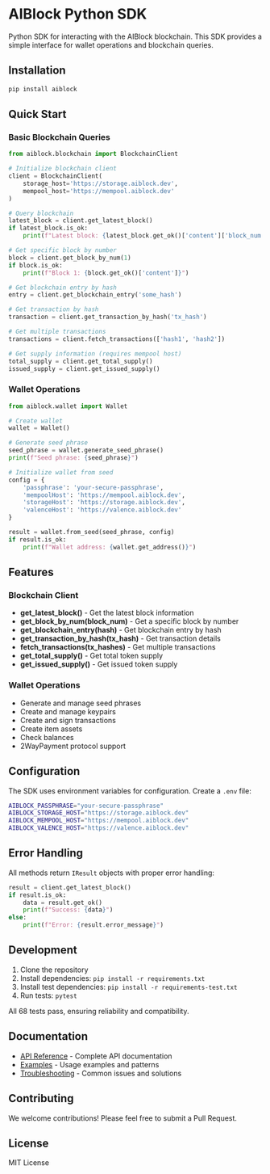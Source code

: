 # AIBlock Python SDK

Python SDK for interacting with the AIBlock blockchain. This SDK provides a simple interface for wallet operations and blockchain queries.

## Installation

```bash
pip install aiblock
```

## Quick Start

### Basic Blockchain Queries

```python
from aiblock.blockchain import BlockchainClient

# Initialize blockchain client
client = BlockchainClient(
    storage_host='https://storage.aiblock.dev',
    mempool_host='https://mempool.aiblock.dev'
)

# Query blockchain
latest_block = client.get_latest_block()
if latest_block.is_ok:
    print(f"Latest block: {latest_block.get_ok()['content']['block_num']}")

# Get specific block by number
block = client.get_block_by_num(1)
if block.is_ok:
    print(f"Block 1: {block.get_ok()['content']}")

# Get blockchain entry by hash
entry = client.get_blockchain_entry('some_hash')

# Get transaction by hash
transaction = client.get_transaction_by_hash('tx_hash')

# Get multiple transactions
transactions = client.fetch_transactions(['hash1', 'hash2'])

# Get supply information (requires mempool host)
total_supply = client.get_total_supply()
issued_supply = client.get_issued_supply()
```

### Wallet Operations

```python
from aiblock.wallet import Wallet

# Create wallet
wallet = Wallet()

# Generate seed phrase
seed_phrase = wallet.generate_seed_phrase()
print(f"Seed phrase: {seed_phrase}")

# Initialize wallet from seed
config = {
    'passphrase': 'your-secure-passphrase',
    'mempoolHost': 'https://mempool.aiblock.dev',
    'storageHost': 'https://storage.aiblock.dev',
    'valenceHost': 'https://valence.aiblock.dev'
}

result = wallet.from_seed(seed_phrase, config)
if result.is_ok:
    print(f"Wallet address: {wallet.get_address()}")
```

## Features

### Blockchain Client
- **get_latest_block()** - Get the latest block information
- **get_block_by_num(block_num)** - Get a specific block by number
- **get_blockchain_entry(hash)** - Get blockchain entry by hash
- **get_transaction_by_hash(tx_hash)** - Get transaction details
- **fetch_transactions(tx_hashes)** - Get multiple transactions
- **get_total_supply()** - Get total token supply
- **get_issued_supply()** - Get issued token supply

### Wallet Operations
- Generate and manage seed phrases
- Create and manage keypairs
- Create and sign transactions
- Create item assets
- Check balances
- 2WayPayment protocol support

## Configuration

The SDK uses environment variables for configuration. Create a `.env` file:

```bash
AIBLOCK_PASSPHRASE="your-secure-passphrase"
AIBLOCK_STORAGE_HOST="https://storage.aiblock.dev"
AIBLOCK_MEMPOOL_HOST="https://mempool.aiblock.dev"
AIBLOCK_VALENCE_HOST="https://valence.aiblock.dev"
```

## Error Handling

All methods return `IResult` objects with proper error handling:

```python
result = client.get_latest_block()
if result.is_ok:
    data = result.get_ok()
    print(f"Success: {data}")
else:
    print(f"Error: {result.error_message}")
```

## Development

1. Clone the repository
2. Install dependencies: `pip install -r requirements.txt`
3. Install test dependencies: `pip install -r requirements-test.txt`
4. Run tests: `pytest`

All 68 tests pass, ensuring reliability and compatibility.

## Documentation

- [API Reference](docs/api-reference.md) - Complete API documentation
- [Examples](docs/examples.md) - Usage examples and patterns
- [Troubleshooting](docs/troubleshooting.md) - Common issues and solutions

## Contributing

We welcome contributions! Please feel free to submit a Pull Request.

## License

MIT License
